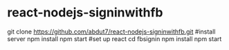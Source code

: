 # react-nodejs-signinwithfb
git clone https://github.com/abdut7/react-nodejs-signinwithfb.git
#install server
npm install
npm start
#set up react
cd fbsignin
npm install
npm start

